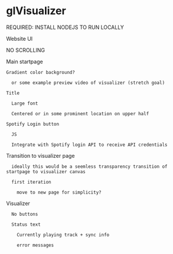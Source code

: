 # glVisualizer

REQUIRED: INSTALL NODEJS TO RUN LOCALLY


Website UI

  NO SCROLLING
  
  Main startpage
    
    Gradient color background?
     
      or some example preview video of visualizer (stretch goal)
    
    Title 
      
      Large font
      
      Centered or in some prominent location on upper half
    
    Spotify Login button
      
      JS
      
      Integrate with Spotify login API to receive API credentials
   
   Transition to visualizer page
      
      ideally this would be a seemless transparency transition of startpage to visualizer canvas
      
      first iteration
        
        move to new page for simplicity?
    
   Visualizer 
      
      No buttons
      
      Status text 
        
        Currently playing track + sync info
        
        error messages 
       
        
